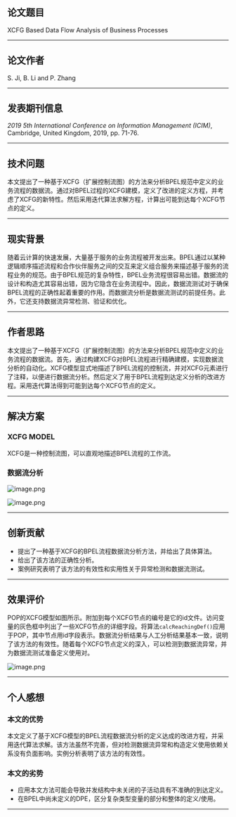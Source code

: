 ## 论文题目

XCFG Based Data Flow Analysis of Business Processes

---

## 论文作者

S. Ji, B. Li and P. Zhang

---

## 发表期刊信息

*2019 5th International Conference on Information Management (ICIM)*, Cambridge, United Kingdom, 2019, pp. 71-76.

---

## 技术问题

本文提出了一种基于XCFG（扩展控制流图）的方法来分析BPEL规范中定义的业务流程的数据流。通过对BPEL过程的XCFG建模，定义了改进的定义方程，并考虑了XCFG的新特性。然后采用迭代算法求解方程，计算出可能到达每个XCFG节点的定义。

---

## 现实背景

随着云计算的快速发展，大量基于服务的业务流程被开发出来。BPEL通过以某种逻辑顺序描述流程和合作伙伴服务之间的交互来定义组合服务来描述基于服务的流程业务的规范。由于BPEL规范的复杂特性，BPEL业务流程很容易出错。数据流的设计和构造尤其容易出错，因为它隐含在业务流程中。因此，数据流测试对于确保BPEL流程的正确性起着重要的作用。而数据流分析是数据流测试的前提任务。此外，它还支持数据流异常检测、验证和优化。

---

## 作者思路

本文提出了一种基于XCFG（扩展控制流图）的方法来分析BPEL规范中定义的业务流程的数据流。首先，通过构建XCFG对BPEL流程进行精确建模，实现数据流分析的自动化。XCFG模型显式地描述了BPEL流程的控制流，并对XCFG元素进行了注释，以便进行数据流分析。然后定义了用于BPEL流程到达定义分析的改进方程。采用迭代算法得到可能到达每个XCFG节点的定义。

---


## 解决方案

### XCFG MODEL

XCFG是一种控制流图，可以直观地描述BPEL流程的工作流。

### 数据流分析

![image.png](https://upload-images.jianshu.io/upload_images/3220531-d153335aedf919d6.png?imageMogr2/auto-orient/strip%7CimageView2/2/w/440)

![image.png](https://upload-images.jianshu.io/upload_images/3220531-bd9fcc8aa7eda489.png?imageMogr2/auto-orient/strip%7CimageView2/2/w/400)

---

## 创新贡献

- 提出了一种基于XCFG的BPEL流程数据流分析方法，并给出了具体算法。
- 给出了该方法的正确性分析。
- 案例研究表明了该方法的有效性和实用性关于异常检测和数据流测试。

---

## 效果评价

POP的XCFG模型如图所示。附加到每个XCFG节点的编号是它的id文件。访问变量的灰色框中列出了一些XCFG节点的详细字段。将算法`calcReachingDef()`应用于POP，其中节点用id字段表示。数据流分析结果与人工分析结果基本一致，说明了该方法的有效性。随着每个XCFG节点定义的深入，可以检测到数据流异常，并为数据流测试准备定义使用对。

![image.png](https://upload-images.jianshu.io/upload_images/3220531-42a06201c6d3ccad.png?imageMogr2/auto-orient/strip%7CimageView2/2/w/1240)

---

## 个人感想

### 本文的优势

本文定义了基于XCFG模型的BPEL流程数据流分析的定义达成的改进方程，并采用迭代算法求解。该方法虽然不完善，但对检测数据流异常和构造定义使用依赖关系没有负面影响。实例分析表明了该方法的有效性。

### 本文的劣势

- 应用本文方法可能会导致并发结构中未关闭的子活动具有不准确的到达定义。
- 在BPEL中尚未定义的DPE，区分复杂类型变量的部分和整体的定义/使用。

---